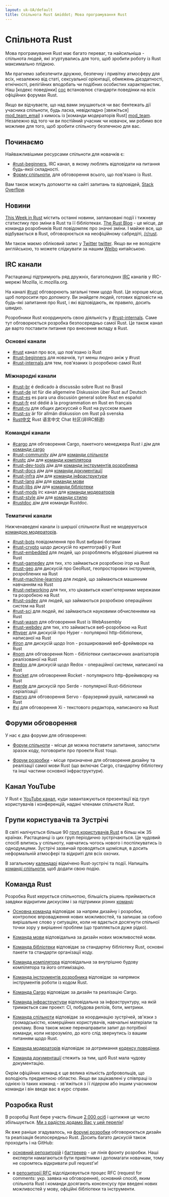 ```yaml
---
layout: uk-UA/default
title: Спільнота Rust &middot; Мова програмування Rust
---
```


# Спільнота Rust

Мова програмування Rust має багато переваг, та найсильніша - спільнота
людей, які згуртувались для того, щоб зробити роботу із Rust максимально
плідною.

Ми прагнемо забезпечити дружню, безпечну і привітну атмосферу для всіх,
незалежно від статі, сексуальної орієнтації, обмежень дієздатності, етнічності,
релігійних вподобать чи подібних особистих характеристик.
Наш [кодекс поведінки] [coc] встановлює стандарти поведінки
на всіх офіційних форумах Rust.

Якщо ви відчуваєте, що над вами знущаються чи вас бентежать дії учасника
спільноти, будь ласка, невідкладно [звяжіться] [mod_team_email] з кимось
із [команди модераторів Rust] [mod_team]. Незалежно від того чи ви постійний
учасник чи новачок, ми робимо все можливе для того, щоб зробити спільноту
безпечною для вас.

[coc]: conduct.html
[mod_team_email]: mailto:rust-mods@rust-lang.org

## Починаємо

Найважливішими ресурсами спільноти для новачків є:

- [#rust-beginners][beginners_irc], IRC канал, в якому люблять відповідати
  на питання будь-якої складності.
- [Форму спільноти][users_forum], для обговорення всього, що пов'язано із Rust.

Вам також можуть допомогти на сайті запитань та відповідей, [Stack Overflow][stack_overflow].

[stack_overflow]: https://stackoverflow.com/questions/tagged/rust

## Новини

[This Week in Rust][twir] містить останні новини, заплановані події
і тижневу статистику про зміни в Rust та її бібліотеках. 
[The Rust Blog][rust_blog] - це місце, де команда розробників Rust
повідомляє про значні зміни. І майже все, що відбувається в Rust,
обговорюється на неофіційному сабредіті, [/r/rust][reddit].

Ми також маємо обліковий запис у [Twitter] [twitter].
Якщо ви не володієте англійською, то можете слідкувати за нашим [Weibo][weibo] китайською.

[twir]: https://this-week-in-rust.org/
[rust_blog]: http://blog.rust-lang.org/
[reddit]: https://www.reddit.com/r/rust
[reddit_coc]: https://www.reddit.com/r/rust/comments/2rvrzx/our_code_of_conduct_please_read/
[twitter]: https://twitter.com/rustlang
[weibo]: http://weibo.com/u/5616913483

## IRC канали

Растацеанці підтримують ряд дружніх, багатолюдних [IRC] каналів у IRC-мережі Mozilla, іc.mozilla.org.

На каналі [#rust][rust_irc] обговорюють загальні теми щодо Rust. Це хороше
місце, щоб попросити про допомогу. Ви знайдете людей, готових відповісти
на будь-які запитання про Rust, і які відповідають, як правило, досить швидко.

Розробники Rust координують свою діяльність у [#rust-internals][internals_irc].
Саме тут обговорюється розробка безпосередньо самої Rust. Це також канал
де варто поставити питання про внесення вкладу в Rust.

### Основні канали

- [#rust][rust_irc] канал про все, що пов'язано із Rust
- [#rust-beginners][beginners_irc] для новачків, тут менш людно аніж у #rust
- [#rust-internals][internals_irc] для тем, пов'язаних із розробкою самої Rust

### Міжнародні канали

- [#rust-br][br_irc] é dedicado à discussão sobre Rust no Brasil
- [#rust-de][de_irc] ist für die allgemeine Diskussion über Rust auf Deutsch
- [#rust-es][es_irc] es para una discusión general sobre Rust en español
- [#rust-fr][fr_irc] est dédié à la programmation en Rust en français
- [#rust-ru][ru_irc] для общих дискуссий о Rust на русском языке
- [#rust-sv](https://chat.mibbit.com/?server=irc.mozilla.org&channel=%23rust-sv) är för allmän diskussion om Rust på svenska
- [Rust中文][cn_org] Rust 语言中文 Chat 社区(非IRC频道)

### Командні канали

- [#cargo][cargo_irc] для обговорення Cargo, пакетного менеджера Rust і дім для  [команди cargo][cargo_team]
- [#rust-community][community_irc] дім для [команди спільноти][community_team]
- [#rustc][rustc_irc] дім для [команди компілятора][compiler_team]
- [#rust-dev-tools][dev_tools_irc] дім для [команди інструментів розробника][dev_tools_team]
- [#rust-docs][docs_irc] дім для [команди документації][doc_team]
- [#rust-infra][infra_irc] дім для [команди інфраструктури][infra_team]
- [#rust-lang][lang_irc] дім для [команди мови][language_team]
- [#rust-libs][libs_irc] дім для [команди бібліотеки][library_team]
- [#rust-mods][mod_irc] irc канал для [команди модераторів][mod_team]
- [#rust-style][style_irc] дім для [команди стилю][style_team]
- [#rustdoc][rustdoc_irc] дім для команди Rustdoc.


### Тематичні канали

Нижченаведені канали із ширшої спільноти Rust не модеруються [командою модераторів][mod_team].

- [#rust-bots][bots_irc] повідомлення про Rust вибрані ботами
- [#rust-crypto][crypto_irc] щодо дискусій по криптографії у Rust
- [#rust-embedded][embedded_irc] для людей, що розробляють вбудовані рішення на Rust
- [#rust-gamedev][gamedev_irc] для тих, хто займається розробкою ігор на Rust
- [#rust-geo][rustgeo_irc] для дискусій про GeoRust, геопросторових інструменів, розроблених на Rust
- [#rust-machine-learning][machine_learning_irc] для людей, що займаються машинним навчанням на Rust
- [#rust-networking][networking_irc] для тих, хто цікавиться комп'ютерними мережами та розробкою на Rust
- [#rust-osdev][osdev_irc] для людей, що займаються розробкою операційних систем на Rust
- [#rust-sci][sci_irc] для людей, які займаються науковими обчисленнями на Rust
- [#rust-wasm][wasm_irc] для обговорення Rust із WebAssembly
- [#rust-webdev][webdev_irc] для тих, хто займається веб-розробкою на Rust
- [#hyper][hyper_irc] для дискусій про Hyper - популярної http-бібліотеки, написаної на Rust
- [#iron][iron_irc] для дискусій щодо Iron - розширюваний веб-фреймворк на Rust
- [#nom][nom_irc] для обговорення Nom - бібліотеки синтаксичних аналізаторів реалізованої на Rust
- [#redox][redox_irc] для дискусій щодо Redox - операційної системи, написаної на Rust
- [#rocket][rocket_irc] для обговорення Rocket - популярного http-фреймворку на Rust
- [#serde][serde_irc] для дискусій про Serde - популярної Rust-бібліотеки серіалізації
- [#servo][servo_irc] для обговорення Servo - браузерний рушій, написаний на Rust
- [#xi][xi_irc] для обговорення Xi - текстового редактора, написаного на Rust

[IRC]: https://en.wikipedia.org/wiki/Internet_Relay_Chat
[beginners_irc]: https://chat.mibbit.com/?server=irc.mozilla.org&channel=%23rust-beginners
[bots_irc]: https://chat.mibbit.com/?server=irc.mozilla.org&channel=%23rust-bots
[br_irc]: https://chat.mibbit.com/?server=irc.mozilla.org&channel=%23rust-br
[cargo_irc]: https://chat.mibbit.com/?server=irc.mozilla.org&channel=%23cargo
[cn_org]: https://chat.rust-china.org/
[community_irc]: https://chat.mibbit.com/?server=irc.mozilla.org&channel=%23rust-community
[crypto_irc]: https://chat.mibbit.com/?server=irc.mozilla.org&channel=%23rust-crypto
[de_irc]: https://chat.mibbit.com/?server=irc.mozilla.org&channel=%23rust-de
[es_irc]: https://chat.mibbit.com/?server=irc.mozilla.org&channel=%23rust-es
[embedded_irc]: https://chat.mibbit.com/?server=irc.mozilla.org&channel=%23rust-embedded
[fr_irc]: https://chat.mibbit.com/?server=irc.mozilla.org&channel=%23rust-fr
[gamedev_irc]: https://chat.mibbit.com/?server=irc.mozilla.org&channel=%23rust-gamedev
[internals_irc]: https://chat.mibbit.com/?server=irc.mozilla.org&channel=%23rust-internals
[lang_irc]: https://chat.mibbit.com/?server=irc.mozilla.org&channel=%23rust-lang
[libs_irc]: https://chat.mibbit.com/?server=irc.mozilla.org&channel=%23rust-libs
[networking_irc]: https://chat.mibbit.com/?server=irc.mozilla.org&channel=%23rust-networking
[osdev_irc]: https://chat.mibbit.com/?server=irc.mozilla.org&channel=%23rust-osdev
[ru_irc]: https://chat.mibbit.com/?server=irc.mozilla.org&channel=%23rust-ru
[rust_irc]: https://chat.mibbit.com/?server=irc.mozilla.org&channel=%23rust
[rustc_irc]: https://chat.mibbit.com/?server=irc.mozilla.org&channel=%23rustc
[servo_irc]: https://chat.mibbit.com/?server=irc.mozilla.org&channel=%23servo
[webdev_irc]: https://chat.mibbit.com/?server=irc.mozilla.org&channel=%23rust-webdev
[docs_irc]: https://chat.mibbit.com/?server=irc.mozilla.org&channel=%23rust-docs
[xi_irc]: https://chat.mibbit.com/?server=irc.mozilla.org&channel=%23xi
[dev_tools_irc]: https://chat.mibbit.com/?server=irc.mozilla.org&channel=%23rust-dev-tools
[style_irc]: https://chat.mibbit.com/?server=irc.mozilla.org&channel=%23style
[style_team]: team.html#Style-team
[mod_irc]: https://chat.mibbit.com/?server=irc.mozilla.org&channel=%23mods
[machine_learning_irc]: https://chat.mibbit.com/?server=irc.mozilla.org&channel=%23rust-machine-learning
[hyper_irc]: https://chat.mibbit.com/?server=irc.mozilla.org&channel=%23hyper
[iron_irc]: https://chat.mibbit.com/?server=irc.mozilla.org&channel=%23iron
[redox_irc]: https://chat.mibbit.com/?server=irc.mozilla.org&channel=%23redox
[nom_irc]: https://chat.mibbit.com/?server=irc.mozilla.org&channel=%23nom
[infra_irc]: https://chat.mibbit.com/?server=irc.mozilla.org&channel=%23rust-infra
[rustgeo_irc]: https://chat.mibbit.com/?server=irc.mozilla.org&channel=%23rust-geo
[rocket_irc]: https://chat.mibbit.com/?server=irc.mozilla.org&channel=%23rocket
[serde_irc]: https://chat.mibbit.com/?server=irc.mozilla.org&channel=%23serde
[sci_irc]: https://chat.mibbit.com/?server=irc.mozilla.org&channel=%23rust-sci
[wasm_irc]: https://chat.mibbit.com/?server=irc.mozilla.org&channel=%23rust-wasm
[rustdoc_irc]: https://chat.mibbit.com/?server=irc.mozilla.org&channel=%23rustdoc

## Форуми обговорення

У нас є два форуми для обговорення:

- [Форум спільноти][users_forum] - місце де можна поставити запитання, запостити 
  зразок коду, поговорити про проекти Rust тощо.

- [Форум розробки][internals_forum] - місце призначене для обговорення дизайну
  та реалізації самої мови Rust (що включає Cargo, стандартну бібліотеку та інші
  частини основної інфраструктури).

[users_forum]: https://users.rust-lang.org/
[internals_forum]: https://internals.rust-lang.org/

## Канал YouTube

У Rust є [YouTube канал][youtube_channel], куди завантажуються презентації 
від груп користувачів і конференцій, надані членами спільноти Rust.

[youtube_channel]: https://www.youtube.com/channel/UCaYhcUwRBNscFNUKTjgPFiA

## Групи користувачів та Зустрічі

В світі налічується більше 90 [груп користувачів Rust][user_group] в більш 
ніж 35 країнах. Растацеанці із цих груп періодично зустрічаються.
Це чудовий спосіб влитись у спільноту, навчатись чогось нового і поспілкуватись 
із однодумцями. Зустрічі зазвичай проводяться щомісяця, в досить неформальній
атмосфері та відкриті для всіх охочих.

В загальному [календарі][calendar] відмічено Rust-зустрічі та події.
Напишіть [команді спільноти][community_team], щоб додати свою подію.

[user_group]: ./user-groups.html
[calendar]: https://www.google.com/calendar/embed?src=apd9vmbc22egenmtu5l6c5jbfc@group.calendar.google.com

## Команда Rust

Розробка Rust керується спільнотою, більшість рішень приймаються завдяки
відкритим дискусіям і за підтримки різних [команд][teams]:

* [Основна команда][core_team] відповідає за напрям дизайну і розробки, контролює
  впровадження нових можливостей, та залишає за собою вирішальне слово у ситуаціях,
  коли не вдається досягнути спільної точки зору у вирішенні проблем (що трапляється
  дуже рідко).

* [Команда мови][language_team] відповідальна за дизайн нових можливостей мови.

* [Команда бібліотеки][library_team] відповідає за стандартну бібліотеку Rust,
  основні пакети та стандарти організації коду.

* [Команда компілятора][compiler_team] відповідальна за внутрішню будову компілятора
  та його оптимізацію.

* [Команда інструментів розробника][dev_tools_team] відповідає за напрямок інструментів
  роботи із кодом Rust.

* [Команда Cargo][cargo_team] відповідає за дизайн та реалізацію Cargo.

* [Команда інфраструктури][infra_team] відповідальна за інфраструктуру, 
  на якій тримається сам проект: CI, побудова релізів, боти, метрики.

* [Команда спільноти][community_team] відповідає за координацію зустрічей,
  зв'язки з громадськістю, комерційних користувачів, навчальні матеріали та рекламу.
  Вона також може перенаправити запит до потрібної команди, коли незрозуміло, до
  кого слід звернутись із вашим питанням щодо Rust.

* [Команда модераторів][mod_team] відповідає за дотримання [кодексу поведінки][coc].

* [Команда документації][doc_team] стежить за тим, щоб Rust мала чудову документацію.

Окрім офіційних команд є ще велика кількість добровольців, що володіють предметною
областю. Якщо ви зацікавлені у співпраці із однією із таких команд - зв'яжіться
з її лідером або іншим учасником команди і він введе вас в курс справи.

[teams]: team.html
[core_team]: team.html#Core-team
[language_team]: team.html#Language-design-team
[library_team]: team.html#Library-team
[compiler_team]: team.html#Compiler-team
[dev_tools_team]: team.html#Dev-tools-team
[cargo_team]: team.html#Cargo-team
[community_team]: team.html#Community-team
[mod_team]: team.html#Moderation-team
[doc_team]: team.html#Documentation-team
[infra_team]: team.html#Infrastructure-team

## Розробка Rust

В розробці Rust бере участь більше [2,000 осіб][authors] і щотижня це число
збільшується. [Ми з радістю додамо Вас у цей перелік][contribute]!

Як вже раніше згадувалось, на [форумі розробки][internals_forum] обговорюється дизайн
та реалізація безпосередньо Rust. Досить багато дискусій також проходить і на GitHub:

- [основний репозиторій][github] і [багтрекер][issue_tracking] - це лінія фронту розробки.
  Наші експерти намагаються бути привітними і допомагати новачкам, тому не соромтесь
  відкривати pull request'и!

- в [репозиторії RFC][rfcs] відслідковується процес RFC (request for comments: укр. заявка на обговорення),
  основний спосіб, яким спільнота Rust і команди досягають консенсусу при введені
  нових можливостей у мову, офіційні бібліотеки та інструменти.

[authors]: https://thanks.rust-lang.org/rust/all-time
[contribute]: contribute.html
[github]: https://github.com/rust-lang/rust
[rfcs]: https://github.com/rust-lang/rfcs
[issue_tracking]: https://github.com/rust-lang/rust/issues
